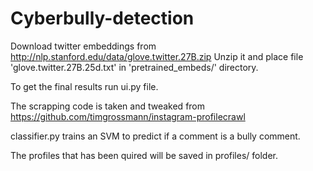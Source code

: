 # Cyberbully-detection

Download twitter embeddings from http://nlp.stanford.edu/data/glove.twitter.27B.zip Unzip it and place file 'glove.twitter.27B.25d.txt' in 'pretrained_embeds/' directory.

To get the final results run ui.py file.

The scrapping code is taken and tweaked from https://github.com/timgrossmann/instagram-profilecrawl

classifier.py trains an SVM to predict if a comment is a bully comment.

The profiles that has been quired will be saved in profiles/ folder.


